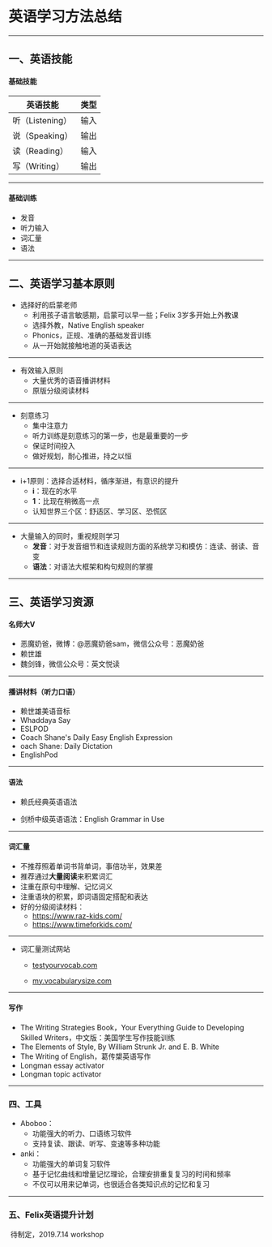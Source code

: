 #   英语学习方法总结

---

## 一、英语技能

#### 基础技能

| 英语技能        | 类型 |
| --------------- | ---- |
| 听（Listening） | 输入 |
| 说（Speaking）  | 输出 |
| 读（Reading）   | 输入 |
| 写（Writing）   | 输出 |

---
#### 基础训练
- 发音
- 听力输入
- 词汇量
- 语法

---
## 二、英语学习基本原则

- 选择好的启蒙老师
  - 利用孩子语言敏感期，启蒙可以早一些；Felix 3岁多开始上外教课
  - 选择外教，Native English speaker
  - Phonics，正规、准确的基础发音训练
  - 从一开始就接触地道的英语表达

---

- 有效输入原则
  - 大量优秀的语音播讲材料
  - 原版分级阅读材料

---

- 刻意练习
  - 集中注意力
  - 听力训练是刻意练习的第一步，也是最重要的一步
  - 保证时间投入
  - 做好规划，耐心推进，持之以恒

---

- i+1原则：选择合适材料，循序渐进，有意识的提升
  - **i**：现在的水平
  - **1**：比现在稍微高一点
  - 认知世界三个区：舒适区、学习区、恐慌区

---

- 大量输入的同时，重视规则学习
  - **发音**：对于发音细节和连读规则方面的系统学习和模仿：连读、弱读、音变
  - **语法**：对语法大框架和构句规则的掌握

---
## 三、英语学习资源
#### 名师大V

- 恶魔奶爸，微博：@恶魔奶爸sam，微信公众号：恶魔奶爸
- 赖世雄
- 魏剑锋，微信公众号：英文悦读

---
#### 播讲材料（听力口语）

- 赖世雄美语音标
- Whaddaya Say
- ESLPOD
- Coach Shane's Daily Easy English Expression
- oach Shane: Daily Dictation
- EnglishPod

---
#### 语法
- 赖氏经典英语语法

- 剑桥中级英语语法：English Grammar in Use

---
#### 词汇量

- 不推荐照着单词书背单词，事倍功半，效果差
- 推荐通过**大量阅读**来积累词汇
- 注重在原句中理解、记忆词义
- 注重语块的积累，即词语固定搭配和表达
- 好的分级阅读材料：
  - https://www.raz-kids.com/
  - https://www.timeforkids.com/

---
- 词汇量测试网站
  - [testyourvocab.com](http://testyourvocab.com/)
  
  - [my.vocabularysize.com](https://my.vocabularysize.com/)

---
#### 写作

- The Writing Strategies Book，Your Everything Guide to Developing Skilled Writers，中文版：美国学生写作技能训练
- The Elements of Style, By William Strunk Jr. and E. B. White
- The Writing of English，葛传槼英语写作
- Longman essay activator
- Longman topic activator

---
### 四、工具

- Aboboo：
  - 功能强大的听力、口语练习软件
  - 支持复读、跟读、听写、变速等多种功能
- anki：
  - 功能强大的单词复习软件
  - 基于记忆曲线和增量记忆理论，合理安排重复复习的时间和频率
  - 不仅可以用来记单词，也很适合各类知识点的记忆和复习

---
### 五、Felix英语提升计划

​	待制定，2019.7.14 workshop